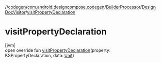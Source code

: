//[codegen](../../../../index.md)/[com.android.designcompose.codegen](../../index.md)/[BuilderProcessor](../index.md)/[DesignDocVisitor](index.md)/[visitPropertyDeclaration](visit-property-declaration.md)

# visitPropertyDeclaration

[jvm]\
open override fun [visitPropertyDeclaration](visit-property-declaration.md)(property: KSPropertyDeclaration, data: [Unit](https://kotlinlang.org/api/latest/jvm/stdlib/kotlin/-unit/index.html))
